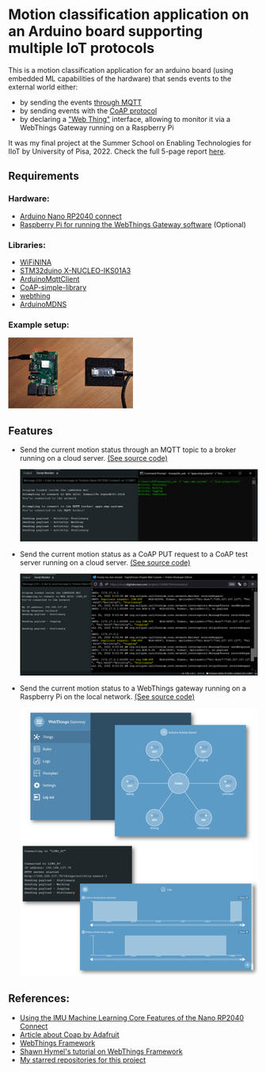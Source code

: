 # Motion classification application on an Arduino board supporting multiple IoT protocols

This is a motion classification application for an arduino board  (using embedded ML capabilities of the hardware) that sends events to the external world either: 

- by sending the events [through MQTT](./mqtt_version)
- by sending events with the [CoAP protocol](./coap_version/)
- by declaring a ["Web Thing"](./webthings_version/) interface, allowing to monitor it via a WebThings Gateway running on a Raspberry Pi

It was my final project at the Summer School on Enabling Technologies for IIoT by University of Pisa, 2022. Check the full 5-page report [here](https://github.com/linomp/arduino-mqtt-coap-webthing/blob/main/Final%20Report.pdf).

## Requirements
### Hardware:
- [Arduino Nano RP2040 connect](https://docs.arduino.cc/hardware/nano-rp2040-connect)
- [Raspberry Pi for running the WebThings Gateway software](https://webthings.io/docs/gateway-getting-started-guide.html) (Optional)

### Libraries:
- [WiFiNINA](https://www.arduino.cc/reference/en/libraries/wifinina/)
- [STM32duino X-NUCLEO-IKS01A3](https://www.arduino.cc/reference/en/libraries/stm32duino-x-nucleo-iks01a3/3)
- [ArduinoMqttClient](https://www.arduino.cc/reference/en/libraries/arduinomqttclient/)
- [CoAP-simple-library](https://www.arduino.cc/reference/en/libraries/coap-simple-library/)
- [webthing](https://webthings.io/framework/)
- [ArduinoMDNS](https://github.com/arduino-libraries/ArduinoMDNS)

### Example setup:

<img src="./img/setup.jpg" width="50%">

## Features

- Send the current motion status through an MQTT topic to a broker running on a cloud server. [(See source code)](https://github.com/linomp/rp2040-webthing/blob/main/mqtt_version/mqtt_version.ino)

  ![](./img/demoMqtt.PNG)

- Send the current motion status as a CoAP PUT request to a CoAP test server running on a cloud server. [(See source code)](https://github.com/linomp/rp2040-webthing/blob/main/coap_version/coap_version.ino)

  ![](./img/demoCoap.PNG)

- Send the current motion status to a WebThings gateway running on a Raspberry Pi on the local network. [(See source code)](https://github.com/linomp/rp2040-webthing/blob/main/webthings_version/webthings_version.ino)

    ![](./img/dashboard.PNG)
    ![](./img/logs.PNG)


## References:

- [Using the IMU Machine Learning Core Features of the Nano RP2040 Connect](https://docs.arduino.cc/tutorials/nano-rp2040-connect/rp2040-imu-advanced)
- [Article about Coap by Adafruit](https://learn.adafruit.com/alltheiot-protocols/coap)
- [WebThings Framework](https://webthings.io/framework/)
- [Shawn Hymel's tutorial on WebThings Framework](https://www.youtube.com/watch?v=papxaeII0vo)
- [My starred repositories for this project](https://github.com/stars/linomp/lists/iiot-summer-school-project)
